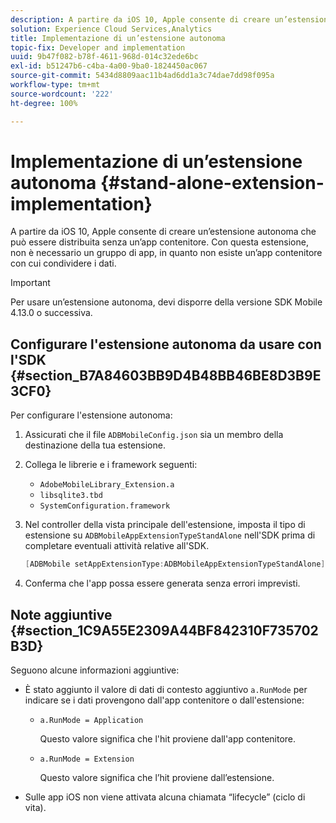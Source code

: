 ```yaml
---
description: A partire da iOS 10, Apple consente di creare un’estensione autonoma che può essere distribuita senza un’app contenitore. Con questa estensione, non è necessario un gruppo di app, in quanto non esiste un’app contenitore con cui condividere i dati.
solution: Experience Cloud Services,Analytics
title: Implementazione di un’estensione autonoma
topic-fix: Developer and implementation
uuid: 9b47f082-b78f-4611-968d-014c32ede6bc
exl-id: b51247b6-c4ba-4a00-9ba0-1824450ac067
source-git-commit: 5434d8809aac11b4ad6dd1a3c74dae7dd98f095a
workflow-type: tm+mt
source-wordcount: '222'
ht-degree: 100%

---
```


# Implementazione di un’estensione autonoma {#stand-alone-extension-implementation}

A partire da iOS 10, Apple consente di creare un’estensione autonoma che può essere distribuita senza un’app contenitore. Con questa estensione, non è necessario un gruppo di app, in quanto non esiste un’app contenitore con cui condividere i dati.

>[!IMPORTANT]
>
>Per usare un’estensione autonoma, devi disporre della versione SDK Mobile 4.13.0 o successiva.

## Configurare l&#39;estensione autonoma da usare con l&#39;SDK {#section_B7A84603BB9D4B48BB46BE8D3B9E3CF0}

Per configurare l&#39;estensione autonoma:

1. Assicurati che il file `ADBMobileConfig.json` sia un membro della destinazione della tua estensione.
1. Collega le librerie e i framework seguenti:

   * `AdobeMobileLibrary_Extension.a`
   * `libsqlite3.tbd`
   * `SystemConfiguration.framework`

1. Nel controller della vista principale dell&#39;estensione, imposta il tipo di estensione su `ADBMobileAppExtensionTypeStandAlone` nell&#39;SDK prima di completare eventuali attività relative all&#39;SDK.

   ```objective-c
   [ADBMobile setAppExtensionType:ADBMobileAppExtensionTypeStandAlone];
   ```

1. Conferma che l&#39;app possa essere generata senza errori imprevisti.

## Note aggiuntive {#section_1C9A55E2309A44BF842310F735702B3D}

Seguono alcune informazioni aggiuntive:

* È stato aggiunto il valore di dati di contesto aggiuntivo `a.RunMode` per indicare se i dati provengono dall&#39;app contenitore o dall&#39;estensione:

   * `a.RunMode = Application`

      Questo valore significa che l&#39;hit proviene dall&#39;app contenitore.
   * `a.RunMode = Extension`

      Questo valore significa che l’hit proviene dall’estensione.

* Sulle app iOS non viene attivata alcuna chiamata “lifecycle” (ciclo di vita).
